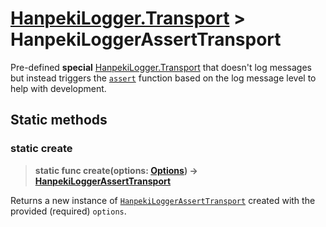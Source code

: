 # <a name="class-hanpeki-logger-console-transport"></a>[HanpekiLogger.Transport](./hanpeki-logger-transport.md) > HanpekiLoggerAssertTransport

Pre-defined **special** [HanpekiLogger.Transport](./hanpeki-logger-transport.md) that doesn't log messages but instead triggers the [`assert`](https://docs.godotengine.org/en/4.5/classes/class_@gdscript.html#class-gdscript-method-assert) function based on the log message level to help with development.


## Static methods

### <a name="static-create"></a> static create

>**static func create(options: [Options](./transport-assert-options.md)) → [HanpekiLoggerAssertTransport](#class-hanpeki-logger-assert-transport)**

Returns a new instance of [`HanpekiLoggerAssertTransport`](#class-hanpeki-logger-file-transport) created with the provided (required) `options`.
